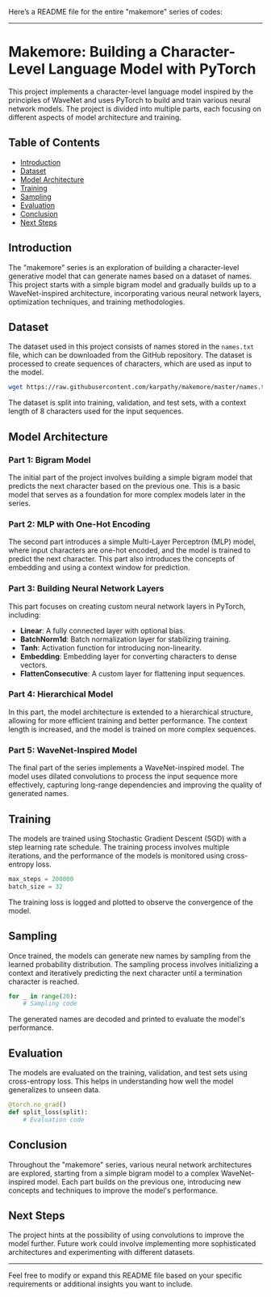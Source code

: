 Here’s a README file for the entire "makemore" series of codes:

---

# Makemore: Building a Character-Level Language Model with PyTorch

This project implements a character-level language model inspired by the principles of WaveNet and uses PyTorch to build and train various neural network models. The project is divided into multiple parts, each focusing on different aspects of model architecture and training. 

## Table of Contents

- [Introduction](#introduction)
- [Dataset](#dataset)
- [Model Architecture](#model-architecture)
- [Training](#training)
- [Sampling](#sampling)
- [Evaluation](#evaluation)
- [Conclusion](#conclusion)
- [Next Steps](#next-steps)

## Introduction

The "makemore" series is an exploration of building a character-level generative model that can generate names based on a dataset of names. This project starts with a simple bigram model and gradually builds up to a WaveNet-inspired architecture, incorporating various neural network layers, optimization techniques, and training methodologies.

## Dataset

The dataset used in this project consists of names stored in the `names.txt` file, which can be downloaded from the GitHub repository. The dataset is processed to create sequences of characters, which are used as input to the model.

```bash
wget https://raw.githubusercontent.com/karpathy/makemore/master/names.txt
```

The dataset is split into training, validation, and test sets, with a context length of 8 characters used for the input sequences.

## Model Architecture

### Part 1: Bigram Model

The initial part of the project involves building a simple bigram model that predicts the next character based on the previous one. This is a basic model that serves as a foundation for more complex models later in the series.

### Part 2: MLP with One-Hot Encoding

The second part introduces a simple Multi-Layer Perceptron (MLP) model, where input characters are one-hot encoded, and the model is trained to predict the next character. This part also introduces the concepts of embedding and using a context window for prediction.

### Part 3: Building Neural Network Layers

This part focuses on creating custom neural network layers in PyTorch, including:

- **Linear**: A fully connected layer with optional bias.
- **BatchNorm1d**: Batch normalization layer for stabilizing training.
- **Tanh**: Activation function for introducing non-linearity.
- **Embedding**: Embedding layer for converting characters to dense vectors.
- **FlattenConsecutive**: A custom layer for flattening input sequences.

### Part 4: Hierarchical Model

In this part, the model architecture is extended to a hierarchical structure, allowing for more efficient training and better performance. The context length is increased, and the model is trained on more complex sequences.

### Part 5: WaveNet-Inspired Model

The final part of the series implements a WaveNet-inspired model. The model uses dilated convolutions to process the input sequence more effectively, capturing long-range dependencies and improving the quality of generated names.

## Training

The models are trained using Stochastic Gradient Descent (SGD) with a step learning rate schedule. The training process involves multiple iterations, and the performance of the models is monitored using cross-entropy loss.

```python
max_steps = 200000
batch_size = 32
```

The training loss is logged and plotted to observe the convergence of the model.

## Sampling

Once trained, the models can generate new names by sampling from the learned probability distribution. The sampling process involves initializing a context and iteratively predicting the next character until a termination character is reached.

```python
for _ in range(20):
    # Sampling code
```

The generated names are decoded and printed to evaluate the model's performance.

## Evaluation

The models are evaluated on the training, validation, and test sets using cross-entropy loss. This helps in understanding how well the model generalizes to unseen data.

```python
@torch.no_grad()
def split_loss(split):
    # Evaluation code
```

## Conclusion

Throughout the "makemore" series, various neural network architectures are explored, starting from a simple bigram model to a complex WaveNet-inspired model. Each part builds on the previous one, introducing new concepts and techniques to improve the model's performance.

## Next Steps

The project hints at the possibility of using convolutions to improve the model further. Future work could involve implementing more sophisticated architectures and experimenting with different datasets.

---

Feel free to modify or expand this README file based on your specific requirements or additional insights you want to include.

